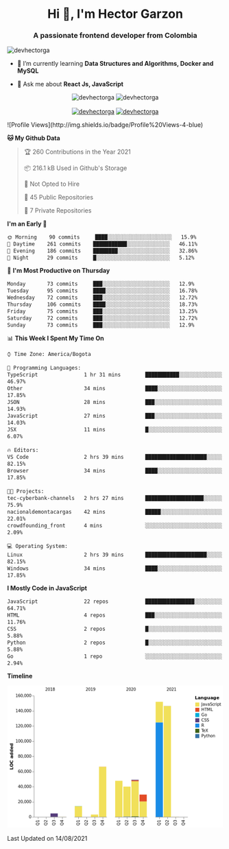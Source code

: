 <h1 align="center">Hi 👋, I'm Hector Garzon</h1>
<h3 align="center">A passionate frontend developer from Colombia</h3>

<p align="left"> <img src="https://komarev.com/ghpvc/?username=devhectorga" alt="devhectorga" /> </p>

- 🌱 I’m currently learning **Data Structures and Algorithms, Docker and MySQL**

- 💬 Ask me about **React Js, JavaScript**

<p align="center"> <img src="https://github-readme-stats.vercel.app/api?username=devhectorga&count_private=true&show_icons=true" alt="devhectorga" /> <img src="https://github-readme-stats.vercel.app/api/top-langs/?username=devhectorga&layout=compact" alt="devhectorga" /></p>

<p align="center">
<a href="https://twitter.com/devhectorga" target="blank"><img align="center" src="https://cdn.jsdelivr.net/npm/simple-icons@3.0.1/icons/twitter.svg" alt="devhectorga" height="20" width="20" /></a>
<a href="https://linkedin.com/in/devhectorga" target="blank"><img align="center" src="https://cdn.jsdelivr.net/npm/simple-icons@3.0.1/icons/linkedin.svg" alt="devhectorga" height="20" width="20" /></a>
</p>
<!--START_SECTION:waka-->
![Profile Views](http://img.shields.io/badge/Profile%20Views-4-blue)

**🐱 My Github Data** 

> 🏆 260 Contributions in the Year 2021
 > 
> 📦 216.1 kB Used in Github's Storage 
 > 
> 🚫 Not Opted to Hire
 > 
> 📜 45 Public Repositories 
 > 
> 🔑 7 Private Repositories  
 > 
**I'm an Early 🐤** 

```text
🌞 Morning    90 commits     ████░░░░░░░░░░░░░░░░░░░░░   15.9% 
🌆 Daytime    261 commits    ███████████░░░░░░░░░░░░░░   46.11% 
🌃 Evening    186 commits    ████████░░░░░░░░░░░░░░░░░   32.86% 
🌙 Night      29 commits     █░░░░░░░░░░░░░░░░░░░░░░░░   5.12%

```
📅 **I'm Most Productive on Thursday** 

```text
Monday       73 commits     ███░░░░░░░░░░░░░░░░░░░░░░   12.9% 
Tuesday      95 commits     ████░░░░░░░░░░░░░░░░░░░░░   16.78% 
Wednesday    72 commits     ███░░░░░░░░░░░░░░░░░░░░░░   12.72% 
Thursday     106 commits    ████░░░░░░░░░░░░░░░░░░░░░   18.73% 
Friday       75 commits     ███░░░░░░░░░░░░░░░░░░░░░░   13.25% 
Saturday     72 commits     ███░░░░░░░░░░░░░░░░░░░░░░   12.72% 
Sunday       73 commits     ███░░░░░░░░░░░░░░░░░░░░░░   12.9%

```


📊 **This Week I Spent My Time On** 

```text
⌚︎ Time Zone: America/Bogota

💬 Programming Languages: 
TypeScript               1 hr 31 mins        ███████████░░░░░░░░░░░░░░   46.97% 
Other                    34 mins             ████░░░░░░░░░░░░░░░░░░░░░   17.85% 
JSON                     28 mins             ███░░░░░░░░░░░░░░░░░░░░░░   14.93% 
JavaScript               27 mins             ███░░░░░░░░░░░░░░░░░░░░░░   14.03% 
JSX                      11 mins             █░░░░░░░░░░░░░░░░░░░░░░░░   6.07%

🔥 Editors: 
VS Code                  2 hrs 39 mins       ████████████████████░░░░░   82.15% 
Browser                  34 mins             ████░░░░░░░░░░░░░░░░░░░░░   17.85%

🐱‍💻 Projects: 
tec-cyberbank-channels   2 hrs 27 mins       ███████████████████░░░░░░   75.9% 
nacionaldemontacargas    42 mins             █████░░░░░░░░░░░░░░░░░░░░   22.01% 
crowdfounding_front      4 mins              ░░░░░░░░░░░░░░░░░░░░░░░░░   2.09%

💻 Operating System: 
Linux                    2 hrs 39 mins       ████████████████████░░░░░   82.15% 
Windows                  34 mins             ████░░░░░░░░░░░░░░░░░░░░░   17.85%

```

**I Mostly Code in JavaScript** 

```text
JavaScript               22 repos            ████████████████░░░░░░░░░   64.71% 
HTML                     4 repos             ███░░░░░░░░░░░░░░░░░░░░░░   11.76% 
CSS                      2 repos             █░░░░░░░░░░░░░░░░░░░░░░░░   5.88% 
Python                   2 repos             █░░░░░░░░░░░░░░░░░░░░░░░░   5.88% 
Go                       1 repo              ░░░░░░░░░░░░░░░░░░░░░░░░░   2.94%

```


**Timeline**

![Chart not found](https://raw.githubusercontent.com/devHectorGa/devHectorGa/master/charts/bar_graph.png) 


 Last Updated on 14/08/2021
<!--END_SECTION:waka-->
